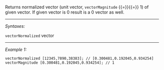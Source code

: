 Returns normalized vector (unit vector, `vectorMagnitude` {{=}}{{=}} 1) of given vector. If given vector is 0 result is a 0 vector as well.


---
*Syntaxes:*

`vectorNormalized` vector

---
*Example 1:*

```sqf
vectorNormalized [12345,7890,38383]; // [0.300481,0.192045,0.934254]
vectorMagnitude [0.300481,0.192045,0.934254]; // 1
```